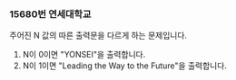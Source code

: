 ### 15680번 연세대학교

주어진 N 값의 따른 출력문을 다르게 하는 문제입니다.

1. N이 0이면 "YONSEI"을 출력합니다.
2. N이 1이면 "Leading the Way to the Future"을 출력합니다.